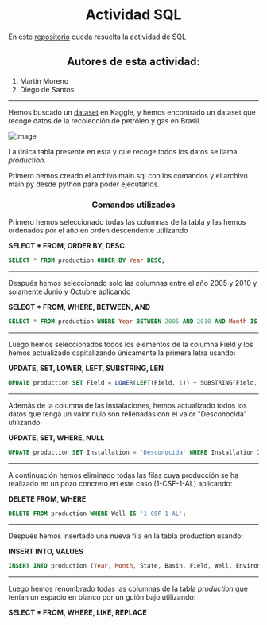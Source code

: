 <h1 align = "center">Actividad SQL</h1>

En este [repositorio](https://github.com/mat0ta/actividad-sql) queda resuelta la actividad de SQL

<h2 align="center">Autores de esta actividad:</h3>

1. Martín Moreno
2. Diego de Santos

*** 

Hemos buscado un [dataset](https://www.kaggle.com/datasets/luciodias/brazil-oil-production) en Kaggle, y hemos encontrado un dataset que recoge datos de la recolección de petróleo y gas en Brasil.

![image](https://user-images.githubusercontent.com/91721855/226982787-4067bb1e-1955-438d-812a-85e9f47c9d77.png)

La única tabla presente en esta y que recoge todos los datos se llama *production*.

Primero hemos creado el archivo main.sql con los comandos y el archivo main.py desde python para poder ejecutarlos.

<h3 align="center">Comandos utilizados</h3>

Primero hemos seleccionado todas las columnas de la tabla y las hemos ordenados por el año en orden descendente utilizando 

**SELECT * FROM, ORDER BY, DESC**

```sql
SELECT * FROM production ORDER BY Year DESC;
```

***

Después hemos seleccionado solo las columnas entre el año 2005 y 2010 y solamente Junio y Octubre aplicando

**SELECT * FROM, WHERE, BETWEEN, AND**

```sql
SELECT * FROM production WHERE Year BETWEEN 2005 AND 2010 AND Month IS '6' OR Month IS '10';
```

***

Luego hemos seleccionados todos los elementos de la columna Field y los hemos actualizado capitalizando únicamente la primera letra usando:

**UPDATE, SET, LOWER, LEFT, SUBSTRING, LEN**

```sql
UPDATE production SET Field = LOWER(LEFT(Field, 1)) + SUBSTRING(Field, 2, LEN(Field));
```

***

Además de la columna de las instalaciones, hemos actualizado todos los datos que tenga un valor nulo son rellenadas con el valor "Desconocida" utilizando:

**UPDATE, SET, WHERE, NULL**

```sql
UPDATE production SET Installation = 'Desconocida' WHERE Installation IS NULL;
```

***

A continuación hemos eliminado todas las filas cuya producción se ha realizado en un pozo concreto en este caso (1-CSF-1-AL) aplicando:

**DELETE FROM, WHERE**

```sql
DELETE FROM production WHERE Well IS '1-CSF-1-AL';
```

***

Después hemos insertado una nueva fila en la tabla production usando:

**INSERT INTO, VALUES**

```sql
INSERT INTO production (Year, Month, State, Basin, Field, Well, Enviroment, Installation, ) VALUES ('1-CSF-1-AL', 'CSF', 'AL', 2010, 1, 1000);
```

***

Luego hemos renombrado todas las columnas de la tabla *production* que tenían un espacio en blanco por un guión bajo utilizando:

**SELECT * FROM, WHERE, LIKE, REPLACE**

```sql
```
